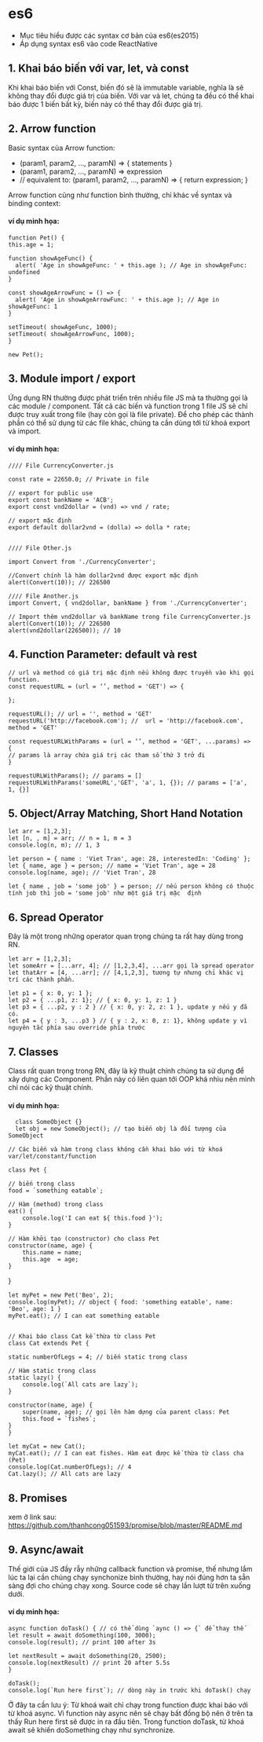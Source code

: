 # es6
- Mục tiêu hiểu được các syntax cơ bản của es6(es2015)
- Áp dụng syntax es6 vào code ReactNative

## 1. Khai báo biến với var, let, và const 
  Khi khai báo biến với Const, biến đó sẽ là immutable variable, nghĩa là sẽ không thay đổi được giá trị của biến. Với var và     let, chúng ta đều có thể khai báo được 1 biến bất kỳ, biến này có thể thay đổi được giá trị.
  
## 2. Arrow function
  Basic syntax của Arrow function:
  - (param1, param2, …, paramN) => { statements }
  - (param1, param2, …, paramN) => expression
  - // equivalent to: (param1, param2, …, paramN) => { return expression; }
  
  Arrow function cũng như function bình thường, chỉ khác về syntax và binding context:
  
#### ví dụ minh họa:
  
    function Pet() {
    this.age = 1;

    function showAgeFunc() {
      alert( 'Age in showAgeFunc: ' + this.age ); // Age in showAgeFunc: undefined
    }

    const showAgeArrowFunc = () => {
      alert( 'Age in showAgeArrowFunc: ' + this.age ); // Age in showAgeFunc: 1
    }

    setTimeout( showAgeFunc, 1000);
    setTimeout( showAgeArrowFunc, 1000);
    }
    
    new Pet();
 ## 3. Module import / export
  Ứng dụng RN thường được phát triển trên nhiều file JS mà ta thường gọi là các module / component. Tất cả các biến và           function trong 1 file JS sẽ chỉ được truy xuất trong file (hay còn gọi là file private). Để cho phép các thành phần có thể sử   dụng từ các file khác, chúng ta cần dùng tới từ khoá export và import.

#### ví dụ minh họa:
    //// File CurrencyConverter.js

    const rate = 22650.0; // Private in file

    // export for public use
    export const bankName = 'ACB';
    export const vnd2dollar = (vnd) => vnd / rate; 

    // export mặc định
    export default dollar2vnd = (dolla) => dolla * rate;


    //// File Other.js

    import Convert from './CurrencyConverter';

    //Convert chính là hàm dollar2vnd được export mặc định
    alert(Convert(10)); // 226500 

    //// File Another.js
    import Convert, { vnd2dollar, bankName } from './CurrencyConverter';

    // Import thêm vnd2dollar và bankName trong file CurrencyConverter.js
    alert(Convert(10)); // 226500
    alert(vnd2dollar(226500)); // 10
    
    
## 4. Function Parameter: default và rest
    // url và method có giá trị mặc định nếu không được truyền vào khi gọi function.
    const requestURL = (url = ‘’, method = 'GET') => {

    };

    requestURL(); // url = '', method = 'GET'
    requestURL('http://facebook.com'); //  url = 'http://facebook.com', method = 'GET'

    const requestURLWithParams = (url = ‘’, method = 'GET', ...params) => {
    // params là array chứa giá trị các tham số thứ 3 trở đi
    }

    requestURLWithParams(); // params = []
    requestURLWithParams('someURL','GET', 'a', 1, {}); // params = ['a', 1, {}] 
    
## 5. Object/Array Matching, Short Hand Notation
    let arr = [1,2,3];
    let [n, , m] = arr; // n = 1, m = 3
    console.log(n, m); // 1, 3

    let person = { name : 'Viet Tran', age: 28, interestedIn: 'Coding' };
    let { name, age } = person; // name = 'Viet Tran', age = 28 
    console.log(name, age); // 'Viet Tran', 28

    let { name , job = 'some job' } = person; // nếu person không có thuộc tính job thì job = 'some job' như một giá trị mặc  định
    
## 6. Spread Operator
  Đây là một trong những operator quan trọng chúng ta rất hay dùng trong RN.
  
    let arr = [1,2,3];
    let someArr = [...arr, 4]; // [1,2,3,4], ...arr gọi là spread operator
    let thatArr = [4, ...arr]; // [4,1,2,3], tương tự nhưng chỉ khác vị trí các thành phần. 

    let p1 = { x: 0, y: 1 };
    let p2 = { ...p1, z: 1}; // { x: 0, y: 1, z: 1 }
    let p3 = { ...p2, y : 2 } // { x: 0, y: 2, z: 1 }, update y nếu y đã có.
    let p4 = { y : 3, ...p3 } // { y : 2, x: 0, z: 1}, không update y vì nguyên tắc phía sau override phía trước
    
## 7. Classes
   Class rất quan trọng trong RN, đây là kỹ thuật chính chúng ta sử dụng để xây dựng các Component. Phần này có liên quan tới OOP khá nhìu nên mình chỉ nói các kỹ thuật chính.
   
#### ví dụ minh họa:

      class SomeObject {}
      let obj = new SomeObject(); // tạo biến obj là đối tượng của SomeObject

    // Các biến và hàm trong class không cần khai báo với từ khoá var/let/constant/function

    class Pet {
    
    // biến trong class
    food = `something eatable`; 

    // Hàm (method) trong class
    eat() {
        console.log('I can eat ${ this.food }'); 
    }
    
    // Hàm khởi tạo (constructor) cho class Pet
    constructor(name, age) {
        this.name = name;
        this.age  = age;
    }
}

    let myPet = new Pet('Beo', 2);
    console.log(myPet); // object { food: 'something eatable', name: 'Beo', age: 1 }
    myPet.eat(); // I can eat something eatable


    // Khai báo class Cat kế thừa từ class Pet
    class Cat extends Pet {

    static numberOfLegs = 4; // biến static trong class
  
    // Hàm static trong class
    static lazy() { 
        console.log(`All cats are lazy`);
    }

    constructor(name, age) {
        super(name, age); // gọi lên hàm dựng của parent class: Pet
        this.food = `fishes`;
    }
    }

    let myCat = new Cat();
    myCat.eat(); // I can eat fishes. Hàm eat được kế thừa từ class cha (Pet)
    console.log(Cat.numberOfLegs); // 4
    Cat.lazy(); // All cats are lazy
 
## 8. Promises
  xem ở link sau: https://github.com/thanhcong051593/promise/blob/master/README.md
## 9. Async/await
   Thế giới của JS đầy rẫy những callback function và promise, thế nhưng lắm lúc ta lại cần chúng chạy synchonize bình thường, hay nói đúng hơn ta sẵn sàng đợi cho chúng chạy xong. Source code sẽ chạy lần lượt từ trên xuống dưới.

#### ví dụ minh họa:

    async function doTask() { // có thể dùng `aync () => {` để thay thế
    let result = await doSomething(100, 3000);
    console.log(result); // print 100 after 3s

    let nextResult = await doSomething(20, 2500);
    console.log(nextResult) // print 20 after 5.5s
    }

    doTask();
    console.log(`Run here first`); // dòng này in trước khi doTask() chạy
    
  Ở đây ta cần lưu ý: Từ khoá wait chỉ chạy trong function được khai báo với từ khoá async. Vì function này async nên sẽ       chạy bất đồng bộ nên ở trên ta thấy Run here first sẽ được in ra đầu tiên. Trong function doTask, từ khoá await sẽ khiến     doSomething chạy như synchronize.

